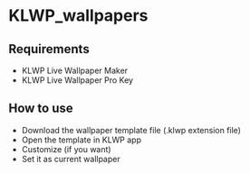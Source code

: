 # KLWP_wallpapers

## Requirements  
- KLWP Live Wallpaper Maker
- KLWP Live Wallpaper Pro Key

## How to use
- Download the wallpaper template file (.klwp extension file)
- Open the template in KLWP app
- Customize (if you want)
- Set it as current wallpaper
